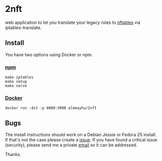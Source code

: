 # 2nft

web application to let you translate your legacy rules to [nftables][0] via
iptables-translate.

## Install

You have two options using Docker or npm.

### [npm](https://www.npmjs.com/)

    make iptables
    make setup
    make serve

### [Docker](https://www.docker.com/)

    docker run -dit -p 8080:3000 alemayhu/2nft

## Bugs
    
The install instructions should work on a Debian Jessie or Fedora 25 install.
If that's not the case please create a
[issue](https://github.com/alemayhu/2nft/issues). If you have found a critical
issue (security), please send me a private [email](mailto:a@alemayhu.com) so it
can be addressed.

Thanks.

[0]: https://netfilter.org/projects/nftables/
